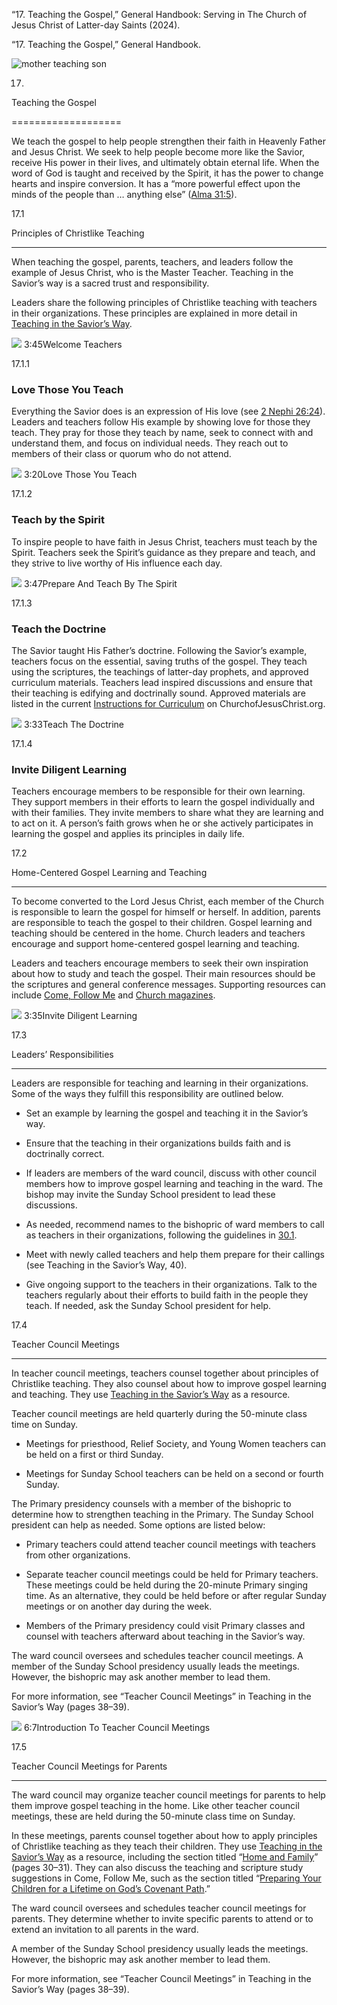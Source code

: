 “17. Teaching the Gospel,” General Handbook: Serving in The Church of Jesus Christ of Latter-day Saints (2024).

“17. Teaching the Gospel,” General Handbook.

![mother teaching son](https://www.churchofjesuschrist.org/imgs/e98afb7f4b2b11eda732eeeeac1e7954feb9fcb6/full/%21100%2C/0/default)

17.

Teaching the Gospel

===================

We teach the gospel to help people strengthen their faith in Heavenly Father and Jesus Christ. We seek to help people become more like the Savior, receive His power in their lives, and ultimately obtain eternal life. When the word of God is taught and received by the Spirit, it has the power to change hearts and inspire conversion. It has a “more powerful effect upon the minds of the people than … anything else” ([Alma 31:5](/study/scriptures/bofm/alma/31?lang=eng&id=p5#p5)).

17.1

Principles of Christlike Teaching

---------------------------------

When teaching the gospel, parents, teachers, and leaders follow the example of Jesus Christ, who is the Master Teacher. Teaching in the Savior’s way is a sacred trust and responsibility.

Leaders share the following principles of Christlike teaching with teachers in their organizations. These principles are explained in more detail in [Teaching in the Savior’s Way](/study/manual/teaching-in-the-saviors-way-2022?lang=eng).

![](https://www.churchofjesuschrist.org/imgs/https%3A%2F%2Fwww.churchofjesuschrist.org%2Fimgs%2F1a7e52bf8a60ea9de595821dd5b10f1bcb34ec7a%2Ffull%2F%2521768%252C%2F0%2Fdefault/full/!250,/0/default)  3:45Welcome Teachers

17.1.1

### Love Those You Teach

Everything the Savior does is an expression of His love (see [2 Nephi 26:24](/study/scriptures/bofm/2-ne/26?lang=eng&id=p24#p24)). Leaders and teachers follow His example by showing love for those they teach. They pray for those they teach by name, seek to connect with and understand them, and focus on individual needs. They reach out to members of their class or quorum who do not attend.

![](https://www.churchofjesuschrist.org/imgs/https%3A%2F%2Fwww.churchofjesuschrist.org%2Fimgs%2F434a471fa5982d5554b66ef6425c9ce97c225795%2Ffull%2F%2521768%252C%2F0%2Fdefault/full/!250,/0/default)  3:20Love Those You Teach

17.1.2

### Teach by the Spirit

To inspire people to have faith in Jesus Christ, teachers must teach by the Spirit. Teachers seek the Spirit’s guidance as they prepare and teach, and they strive to live worthy of His influence each day.

![](https://www.churchofjesuschrist.org/imgs/https%3A%2F%2Fwww.churchofjesuschrist.org%2Fimgs%2F9bb70fa61e2cdbdad472f32b69b7b1989deb0d3a%2Ffull%2F%2521768%252C%2F0%2Fdefault/full/!250,/0/default)  3:47Prepare And Teach By The Spirit

17.1.3

### Teach the Doctrine

The Savior taught His Father’s doctrine. Following the Savior’s example, teachers focus on the essential, saving truths of the gospel. They teach using the scriptures, the teachings of latter-day prophets, and approved curriculum materials. Teachers lead inspired discussions and ensure that their teaching is edifying and doctrinally sound. Approved materials are listed in the current [Instructions for Curriculum](/study/manual/instructions-for-curriculum-2021/instructions-for-curriculum-2021?lang=eng) on ChurchofJesusChrist.org.

![](https://www.churchofjesuschrist.org/imgs/https%3A%2F%2Fwww.churchofjesuschrist.org%2Fimgs%2Ff2041c274a6c24323dcd2eafb9d9b5340160d5ea%2Ffull%2F%2521768%252C%2F0%2Fdefault/full/!250,/0/default)  3:33Teach The Doctrine

17.1.4

### Invite Diligent Learning

Teachers encourage members to be responsible for their own learning. They support members in their efforts to learn the gospel individually and with their families. They invite members to share what they are learning and to act on it. A person’s faith grows when he or she actively participates in learning the gospel and applies its principles in daily life.

17.2

Home-Centered Gospel Learning and Teaching

------------------------------------------

To become converted to the Lord Jesus Christ, each member of the Church is responsible to learn the gospel for himself or herself. In addition, parents are responsible to teach the gospel to their children. Gospel learning and teaching should be centered in the home. Church leaders and teachers encourage and support home-centered gospel learning and teaching.

Leaders and teachers encourage members to seek their own inspiration about how to study and teach the gospel. Their main resources should be the scriptures and general conference messages. Supporting resources can include [Come, Follow Me](/study/come-follow-me?lang=eng) and [Church magazines](/study/magazines?lang=eng).

![](https://www.churchofjesuschrist.org/imgs/https%3A%2F%2Fwww.churchofjesuschrist.org%2Fimgs%2F33a7ba2be7e697a9f5638ea06f5bc6c0f7d24f88%2Ffull%2F%2521768%252C%2F0%2Fdefault/full/!250,/0/default)  3:35Invite Diligent Learning

17.3

Leaders’ Responsibilities

-------------------------

Leaders are responsible for teaching and learning in their organizations. Some of the ways they fulfill this responsibility are outlined below.

* Set an example by learning the gospel and teaching it in the Savior’s way.

* Ensure that the teaching in their organizations builds faith and is doctrinally correct.

* If leaders are members of the ward council, discuss with other council members how to improve gospel learning and teaching in the ward. The bishop may invite the Sunday School president to lead these discussions.

* As needed, recommend names to the bishopric of ward members to call as teachers in their organizations, following the guidelines in [30.1](/study/manual/general-handbook/30-callings-in-the-church?lang=eng&id=title_number2-p16#title_number2).

* Meet with newly called teachers and help them prepare for their callings (see Teaching in the Savior’s Way, 40).

* Give ongoing support to the teachers in their organizations. Talk to the teachers regularly about their efforts to build faith in the people they teach. If needed, ask the Sunday School president for help.

17.4

Teacher Council Meetings

------------------------

In teacher council meetings, teachers counsel together about principles of Christlike teaching. They also counsel about how to improve gospel learning and teaching. They use [Teaching in the Savior’s Way](/study/manual/teaching-in-the-saviors-way-2022?lang=eng) as a resource.

Teacher council meetings are held quarterly during the 50-minute class time on Sunday.

* Meetings for priesthood, Relief Society, and Young Women teachers can be held on a first or third Sunday.

* Meetings for Sunday School teachers can be held on a second or fourth Sunday.

The Primary presidency counsels with a member of the bishopric to determine how to strengthen teaching in the Primary. The Sunday School president can help as needed. Some options are listed below:

* Primary teachers could attend teacher council meetings with teachers from other organizations.

* Separate teacher council meetings could be held for Primary teachers. These meetings could be held during the 20-minute Primary singing time. As an alternative, they could be held before or after regular Sunday meetings or on another day during the week.

* Members of the Primary presidency could visit Primary classes and counsel with teachers afterward about teaching in the Savior’s way.

The ward council oversees and schedules teacher council meetings. A member of the Sunday School presidency usually leads the meetings. However, the bishopric may ask another member to lead them.

For more information, see “Teacher Council Meetings” in Teaching in the Savior’s Way (pages 38–39).

![](https://www.churchofjesuschrist.org/imgs/https%3A%2F%2Fwww.churchofjesuschrist.org%2Fimgs%2F0e4a0090ad9bafc2e4980ad0eef908bef8f4461f%2Ffull%2F%2521768%252C%2F0%2Fdefault/full/!250,/0/default)  6:7Introduction To Teacher Council Meetings

17.5

Teacher Council Meetings for Parents

------------------------------------

The ward council may organize teacher council meetings for parents to help them improve gospel teaching in the home. Like other teacher council meetings, these are held during the 50-minute class time on Sunday.

In these meetings, parents counsel together about how to apply principles of Christlike teaching as they teach their children. They use [Teaching in the Savior’s Way](/study/manual/teaching-in-the-saviors-way-2022?lang=eng) as a resource, including the section titled “[Home and Family](/study/manual/teaching-in-the-saviors-way-2022/12-part-3/13-suggestions-for-a-variety-of-teaching?lang=eng&id=title2-figure1_p1#title2)” (pages 30–31). They can also discuss the teaching and scripture study suggestions in Come, Follow Me, such as the section titled “[Preparing Your Children for a Lifetime on God’s Covenant Path](/study/manual/for-primary-preparing-children-for-a-lifetime-on-gods-covenant-path?lang=eng).”

The ward council oversees and schedules teacher council meetings for parents. They determine whether to invite specific parents to attend or to extend an invitation to all parents in the ward.

A member of the Sunday School presidency usually leads the meetings. However, the bishopric may ask another member to lead them.

For more information, see “Teacher Council Meetings” in Teaching in the Savior’s Way (pages 38–39).